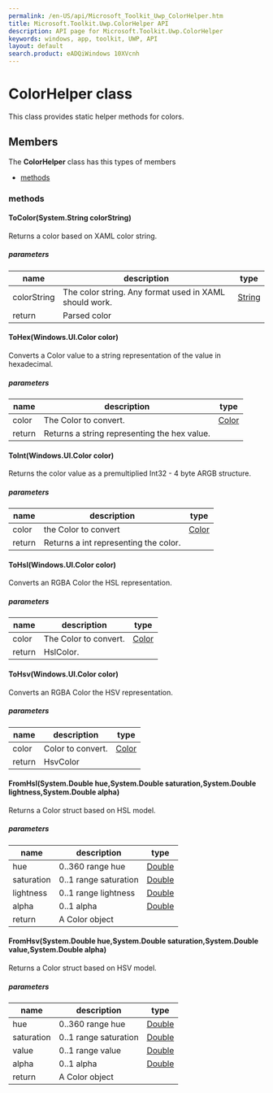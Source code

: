 ```yaml
---
permalink: /en-US/api/Microsoft_Toolkit_Uwp_ColorHelper.htm
title: Microsoft.Toolkit.Uwp.ColorHelper API 
description: API page for Microsoft.Toolkit.Uwp.ColorHelper
keywords: windows, app, toolkit, UWP, API
layout: default
search.product: eADQiWindows 10XVcnh
---
```



# ColorHelper class

This class provides static helper methods for colors.

## Members

The **ColorHelper** class has this types of members

* [methods](#methods)

### methods

#### ToColor(System.String colorString)

Returns a color based on XAML color string.

##### parameters



| name | description | type || --- | --- | --- || colorString | The color string. Any format used in XAML should work. | [String](https://msdn.microsoft.com/library/windows/apps/System.String) || return |Parsed color |
#### ToHex(Windows.UI.Color color)

Converts a Color value to a string representation of the value in hexadecimal.

##### parameters



| name | description | type || --- | --- | --- || color | The Color to convert. | [Color](https://msdn.microsoft.com/library/windows/apps/Windows.UI.Color) || return |Returns a string representing the hex value. |
#### ToInt(Windows.UI.Color color)

Returns the color value as a premultiplied Int32 - 4 byte ARGB structure.

##### parameters



| name | description | type || --- | --- | --- || color | the Color to convert | [Color](https://msdn.microsoft.com/library/windows/apps/Windows.UI.Color) || return |Returns a int representing the color. |
#### ToHsl(Windows.UI.Color color)

Converts an RGBA Color the HSL representation.

##### parameters



| name | description | type || --- | --- | --- || color | The Color to convert. | [Color](https://msdn.microsoft.com/library/windows/apps/Windows.UI.Color) || return |HslColor. |
#### ToHsv(Windows.UI.Color color)

Converts an RGBA Color the HSV representation.

##### parameters



| name | description | type || --- | --- | --- || color | Color to convert. | [Color](https://msdn.microsoft.com/library/windows/apps/Windows.UI.Color) || return |HsvColor |
#### FromHsl(System.Double hue,System.Double saturation,System.Double lightness,System.Double alpha)

Returns a Color struct based on HSL model.

##### parameters



| name | description | type || --- | --- | --- || hue | 0..360 range hue | [Double](https://msdn.microsoft.com/library/windows/apps/System.Double) || saturation | 0..1 range saturation | [Double](https://msdn.microsoft.com/library/windows/apps/System.Double) || lightness | 0..1 range lightness | [Double](https://msdn.microsoft.com/library/windows/apps/System.Double) || alpha | 0..1 alpha | [Double](https://msdn.microsoft.com/library/windows/apps/System.Double) || return |A Color object |
#### FromHsv(System.Double hue,System.Double saturation,System.Double value,System.Double alpha)

Returns a Color struct based on HSV model.

##### parameters



| name | description | type || --- | --- | --- || hue | 0..360 range hue | [Double](https://msdn.microsoft.com/library/windows/apps/System.Double) || saturation | 0..1 range saturation | [Double](https://msdn.microsoft.com/library/windows/apps/System.Double) || value | 0..1 range value | [Double](https://msdn.microsoft.com/library/windows/apps/System.Double) || alpha | 0..1 alpha | [Double](https://msdn.microsoft.com/library/windows/apps/System.Double) || return |A Color object |